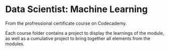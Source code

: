 # Data Scientist: Machine Learning
From the profressional certificate course on Codecademy.

Each course folder contains a project to display the learnings of the module, as well as a cumulative project to bring together all elements from the modules.